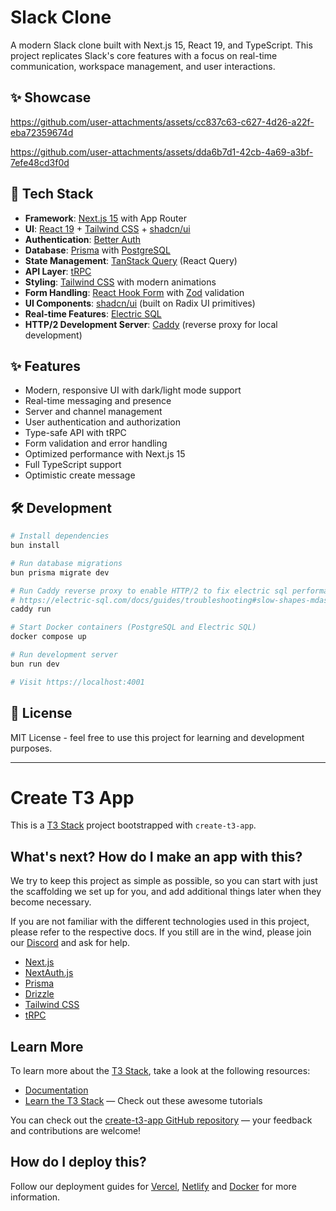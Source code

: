 # Slack Clone

A modern Slack clone built with Next.js 15, React 19, and TypeScript. This project replicates Slack's core features with a focus on real-time communication, workspace management, and user interactions.

## ✨ Showcase

https://github.com/user-attachments/assets/cc837c63-c627-4d26-a22f-eba72359674d

https://github.com/user-attachments/assets/dda6b7d1-42cb-4a69-a3bf-7efe48cd3f0d

## 🚀 Tech Stack

- **Framework**: [Next.js 15](https://nextjs.org/) with App Router
- **UI**: [React 19](https://react.dev/) + [Tailwind CSS](https://tailwindcss.com/) + [shadcn/ui](https://ui.shadcn.com/)
- **Authentication**: [Better Auth](https://better-auth.dev/)
- **Database**: [Prisma](https://www.prisma.io/) with [PostgreSQL](https://www.postgresql.org/)
- **State Management**: [TanStack Query](https://tanstack.com/query/latest) (React Query)
- **API Layer**: [tRPC](https://trpc.io/)
- **Styling**: [Tailwind CSS](https://tailwindcss.com/) with modern animations
- **Form Handling**: [React Hook Form](https://react-hook-form.com/) with [Zod](https://zod.dev/) validation
- **UI Components**: [shadcn/ui](https://ui.shadcn.com/) (built on Radix UI primitives)
- **Real-time Features**: [Electric SQL](https://electric-sql.com/)
- **HTTP/2 Development Server**: [Caddy](https://caddyserver.com/) (reverse proxy for local development)

## ✨ Features

- Modern, responsive UI with dark/light mode support
- Real-time messaging and presence
- Server and channel management
- User authentication and authorization
- Type-safe API with tRPC
- Form validation and error handling
- Optimized performance with Next.js 15
- Full TypeScript support
- Optimistic create message

## 🛠️ Development

```bash
# Install dependencies
bun install

# Run database migrations
bun prisma migrate dev

# Run Caddy reverse proxy to enable HTTP/2 to fix electric sql performance issue
# https://electric-sql.com/docs/guides/troubleshooting#slow-shapes-mdash-why-are-my-shapes-slow-in-the-browser-in-local-development
caddy run

# Start Docker containers (PostgreSQL and Electric SQL)
docker compose up

# Run development server
bun run dev

# Visit https://localhost:4001
```

## 📝 License

MIT License - feel free to use this project for learning and development purposes.

---

# Create T3 App

This is a [T3 Stack](https://create.t3.gg/) project bootstrapped with `create-t3-app`.

## What's next? How do I make an app with this?

We try to keep this project as simple as possible, so you can start with just the scaffolding we set up for you, and add additional things later when they become necessary.

If you are not familiar with the different technologies used in this project, please refer to the respective docs. If you still are in the wind, please join our [Discord](https://t3.gg/discord) and ask for help.

- [Next.js](https://nextjs.org)
- [NextAuth.js](https://next-auth.js.org)
- [Prisma](https://prisma.io)
- [Drizzle](https://orm.drizzle.team)
- [Tailwind CSS](https://tailwindcss.com)
- [tRPC](https://trpc.io)

## Learn More

To learn more about the [T3 Stack](https://create.t3.gg/), take a look at the following resources:

- [Documentation](https://create.t3.gg/)
- [Learn the T3 Stack](https://create.t3.gg/en/faq#what-learning-resources-are-currently-available) — Check out these awesome tutorials

You can check out the [create-t3-app GitHub repository](https://github.com/t3-oss/create-t3-app) — your feedback and contributions are welcome!

## How do I deploy this?

Follow our deployment guides for [Vercel](https://create.t3.gg/en/deployment/vercel), [Netlify](https://create.t3.gg/en/deployment/netlify) and [Docker](https://create.t3.gg/en/deployment/docker) for more information.
